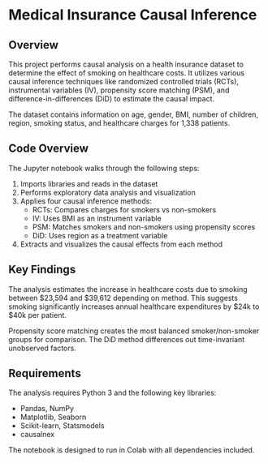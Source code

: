 # Medical Insurance Causal Inference

## Overview

This project performs causal analysis on a health insurance dataset to determine the effect of smoking on healthcare costs. It utilizes various causal inference techniques like randomized controlled trials (RCTs), instrumental variables (IV), propensity score matching (PSM), and difference-in-differences (DiD) to estimate the causal impact.

The dataset contains information on age, gender, BMI, number of children, region, smoking status, and healthcare charges for 1,338 patients.

## Code Overview

The Jupyter notebook walks through the following steps:

1. Imports libraries and reads in the dataset
2. Performs exploratory data analysis and visualization 
3. Applies four causal inference methods:
   - RCTs: Compares charges for smokers vs non-smokers
   - IV: Uses BMI as an instrument variable 
   - PSM: Matches smokers and non-smokers using propensity scores 
   - DiD: Uses region as a treatment variable
4. Extracts and visualizes the causal effects from each method

## Key Findings

The analysis estimates the increase in healthcare costs due to smoking between $23,594 and $39,612 depending on method. This suggests smoking significantly increases annual healthcare expenditures by $24k to $40k per patient.

Propensity score matching creates the most balanced smoker/non-smoker groups for comparison. The DiD method differences out time-invariant unobserved factors.

## Requirements

The analysis requires Python 3 and the following key libraries:

- Pandas, NumPy 
- Matplotlib, Seaborn
- Scikit-learn, Statsmodels
- causalnex

The notebook is designed to run in Colab with all dependencies included.
